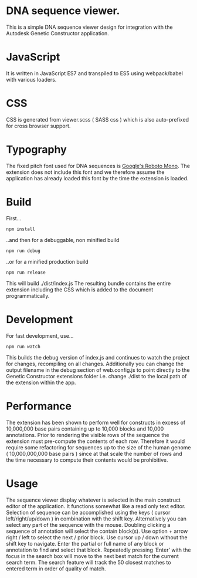 # DNA sequence viewer.

This is a simple DNA sequence viewer design for integration with the Autodesk Genetic Constructor application.

# JavaScript

It is written in JavaScript ES7 and transpiled to ES5 using webpack/babel with various loaders.

# CSS

CSS is generated from viewer.scss ( SASS css ) which is also auto-prefixed for cross browser support.

# Typography

The fixed pitch font used for DNA sequences is [Google's Roboto Mono](https://fonts.google.com/?query=roboto+mono). The extension does not include this
font and we therefore assume the application has already loaded this font by the time the extension is loaded.

# Build

First...

```npm install```

..and then for a debuggable, non minified build

```npm run debug```

..or for a minified production build

```npm run release```

This will build ./dist/index.js
The resulting bundle contains the entire extension including the CSS which is added to the document programmatically.

# Development

For fast development, use...

```npm run watch```

This builds the debug version of index.js and continues to watch the project for changes, recompiling on all changes. Additionally
you can change the output filename in the debug section of web.config.js to point directly to the Genetic Constructor 
extensions folder i.e. change ./dist to the local path of the extension within the app.

# Performance

The extension has been shown to perform well for constructs in excess of 10,000,000 base pairs containing up to 10,000 blocks and 10,000 annotations.
Prior to rendering the visible rows of the sequence the extension must pre-compute the contents of each row. Therefore it would require
some refactoring for sequences up to the size of the human genome ( 10,000,000,000 base pairs ) since at that scale the number of rows
and the time necessary to compute their contents would be prohibitive.

# Usage

The sequence viewer display whatever is selected in the main construct editor of the application. It functions somewhat like a read only text editor.
Selection of sequence can be accomplished using the keys ( cursor left/right/up/down ) in combination with the shift key. Alternatively you can
select any part of the sequence with the mouse.
Doubling clicking a sequence of annotation will select the contain block(s).
Use option + arrow right / left to select the next / prior block.
Use cursor up / down without the shift key to navigate.
Enter the partial or full name of any block or annotation to find and select that block. Repeatedly pressing 'Enter' with the focus in
the search box will move to the next best match for the current search term. The search feature will track the 50 closest matches to entered term
in order of quality of match.

